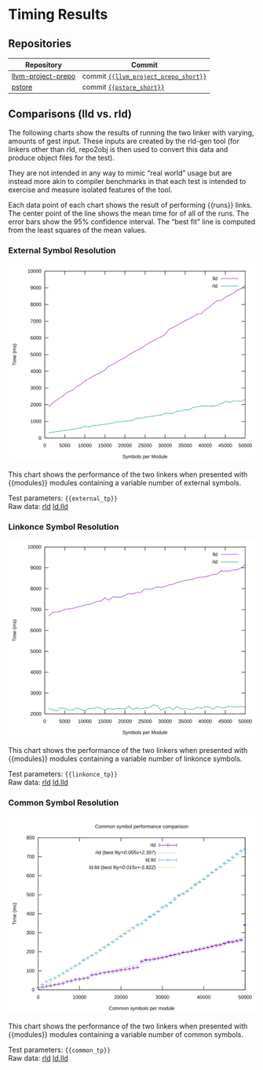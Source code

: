# Timing Results

## Repositories

| Repository | Commit |
| --- | --- |
| [llvm-project-prepo](http://github.com/SNSystems/llvm-project-prepo) | commit [`{{llvm_project_prepo_short}}`](https://github.com/SNSystems/llvm-project-prepo/commit/{{llvm_project_prepo_long}}) |
| [pstore](http://github.com/SNSystems/pstore) | commit [`{{pstore_short}}`](https://github.com/SNSystems/pstore/commit/{{pstore_long}}) |

## Comparisons (lld vs. rld)

The following charts show the results of running the two linker with varying, amounts of gest input. These inputs are created by the rld-gen tool (for linkers other than rld, repo2obj is then used to convert this data and produce object files for the test).

They are not intended in any way to mimic “real world” usage but are instead more akin to compiler benchmarks in that each test is intended to exercise and measure isolated features of the tool.

Each data point of each chart shows the result of performing {{runs}} links. The center point of the line shows the mean time for of all of the runs. The error bars show the 95% confidence interval. The “best fit” line is computed from the least squares of the mean values.

### External Symbol Resolution

![lld vs. rld (external symbol resolution)](./external.svg)

This chart shows the performance of the two linkers when presented with {{modules}} modules containing a variable number of external symbols.

Test parameters: `{{external_tp}}`<br>
Raw data: [rld](./external.rld.csv) [ld.lld](./external.ld.lld.csv)

### Linkonce Symbol Resolution

![lld vs. rld (linkonce symbol resolution)](./linkonce.svg)

This chart shows the performance of the two linkers when presented with {{modules}} modules containing a variable number of linkonce symbols.

Test parameters: `{{linkonce_tp}}`<br>
Raw data: [rld](./linkonce.rld.csv) [ld.lld](./linkonce.ld.lld.csv)

### Common Symbol Resolution

![lld vs. rld (common symbol resolution)](./common.svg)

This chart shows the performance of the two linkers when presented with {{modules}} modules containing a variable number of common symbols.

Test parameters: `{{common_tp}}`<br>
Raw data: [rld](./common.rld.csv) [ld.lld](./common.ld.lld.csv)
